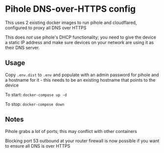 # Pihole DNS-over-HTTPS config

This uses 2 existing docker images to run pihole and cloudflared, configured to proxy all DNS over HTTPS

This does *not* use pihole's DHCP functionality; you need to give the device a static IP address and make sure devices on your network are using it as their DNS server.

## Usage

Copy `.env.dist` to `.env` and populate with an admin password for pihole and a hostname for it - this needs to be an existing hostname that points to the device

To start: `docker-compose up -d`

To stop: `docker-compose down`

## Notes

Pihole grabs a lot of ports; this may conflict with other containers

Blocking port 53 outbound at your router firewall is now possible if you want to ensure all DNS is over HTTPS
